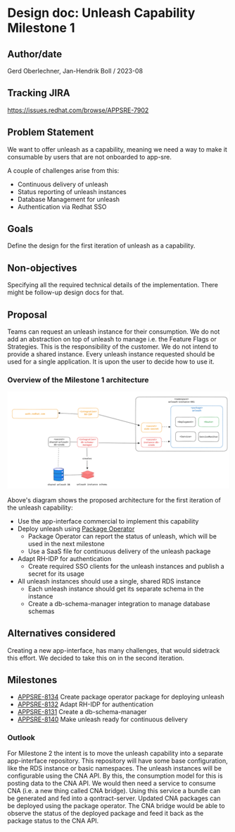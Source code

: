 # Design doc: Unleash Capability Milestone 1

## Author/date


Gerd Oberlechner, Jan-Hendrik Boll / 2023-08

## Tracking JIRA

https://issues.redhat.com/browse/APPSRE-7902

## Problem Statement

We want to offer unleash as a capability, meaning we need a way to make it consumable by users that are not onboarded to app-sre.

A couple of challenges arise from this:

* Continuous delivery of unleash 
* Status reporting of unleash instances
* Database Management for unleash
* Authentication via Redhat SSO


## Goals

Define the design for the first iteration of unleash as a capability.


## Non-objectives

Specifying all the required technical details of the implementation. There might be follow-up design docs for that.

## Proposal

Teams can request an unleash instance for their consumption. We do not add an abstraction on top of unleash to manage i.e. the Feature Flags or Strategies. This is the responsibility of the customer. We do not intend to provide a shared instance. Every unleash instance requested should be used for a single application. It is upon the user to decide how to use it.

### Overview of the Milestone 1 architecture

![Alt text](images/unleash-capability.png)

Above's diagram shows the proposed architecture for the first iteration of the unleash capability:

* Use the app-interface commercial to implement this capability
* Deploy unleash using [Package Operator](https://gitlab.cee.redhat.com/lp-sre/package-operator)
  * Package Operator can report the status of unleash, which will be used in the next milestone
  * Use a SaaS file for continuous delivery of the unleash package
* Adapt RH-IDP for authentication
  * Create required SSO clients for the unleash instances and publish a secret for its usage
* All unleash instances should use a single, shared RDS instance
  * Each unleash instance should get its separate schema in the instance
  * Create a db-schema-manager integration to manage database schemas


## Alternatives considered

Creating a new app-interface, has many challenges, that would sidetrack this effort. We decided to take this on in the second iteration.

## Milestones

* [APPSRE-8134](https://issues.redhat.com/browse/APPSRE-8134) Create package operator package for deploying unleash
* [APPSRE-8132](https://issues.redhat.com/browse/APPSRE-8132) Adapt RH-IDP for authentication
* [APPSRE-8131](https://issues.redhat.com/browse/APPSRE-8131) Create a db-schema-manager
* [APPSRE-8140](https://issues.redhat.com/browse/APPSRE-8140) Make unleash ready for continuous delivery

### Outlook

For Milestone 2 the intent is to move the unleash capability into a separate app-interface repository. This repository will have some base configuration, like the RDS instance or basic namespaces. The unleash instances will be configurable using the CNA API. By this, the consumption model for this is posting data to the CNA API. We would then need a service to consume CNA (i.e. a new thing called CNA bridge). Using this service a bundle can be generated and fed into a qontract-server. Updated CNA packages can be deployed using the package operator. The CNA bridge would be able to observe the status of the deployed package and feed it back as the package status to the CNA API.
